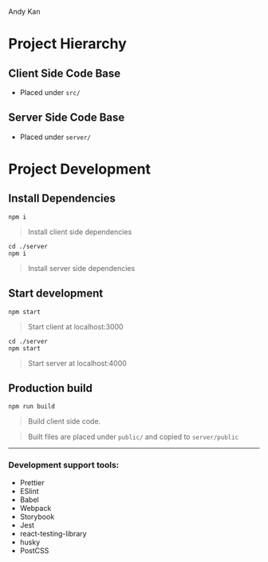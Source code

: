 Andy Kan

# Project Hierarchy

## Client Side Code Base

-   Placed under `src/`

## Server Side Code Base

-   Placed under `server/`

# Project Development

## Install Dependencies

```
npm i
```

> Install client side dependencies

```
cd ./server
npm i
```

> Install server side dependencies

## Start development

```
npm start
```

> Start client at localhost:3000

```
cd ./server
npm start
```

> Start server at localhost:4000

## Production build

```
npm run build
```

> Build client side code.

> Built files are placed under `public/` and copied to `server/public`

<hr>

### Development support tools:

-   Prettier
-   ESlint
-   Babel
-   Webpack
-   Storybook
-   Jest
-   react-testing-library
-   husky
-   PostCSS
